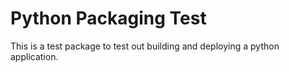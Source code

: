 # Python Packaging Test

This is a test package to test out building and deploying a python application.
